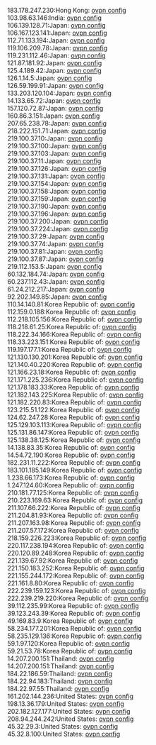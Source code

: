 183.178.247.230:Hong Kong: [ovpn config](vpn/183_178_247_230.ovpn)  
103.98.63.146:India: [ovpn config](vpn/103_98_63_146.ovpn)  
106.139.128.71:Japan: [ovpn config](vpn/106_139_128_71.ovpn)  
106.167.123.141:Japan: [ovpn config](vpn/106_167_123_141.ovpn)  
112.71.133.194:Japan: [ovpn config](vpn/112_71_133_194.ovpn)  
119.106.209.78:Japan: [ovpn config](vpn/119_106_209_78.ovpn)  
119.231.112.46:Japan: [ovpn config](vpn/119_231_112_46.ovpn)  
121.87.181.92:Japan: [ovpn config](vpn/121_87_181_92.ovpn)  
125.4.189.42:Japan: [ovpn config](vpn/125_4_189_42.ovpn)  
126.1.14.5:Japan: [ovpn config](vpn/126_1_14_5.ovpn)  
126.59.199.91:Japan: [ovpn config](vpn/126_59_199_91.ovpn)  
133.203.120.104:Japan: [ovpn config](vpn/133_203_120_104.ovpn)  
14.133.65.72:Japan: [ovpn config](vpn/14_133_65_72.ovpn)  
157.120.72.87:Japan: [ovpn config](vpn/157_120_72_87.ovpn)  
160.86.3.151:Japan: [ovpn config](vpn/160_86_3_151.ovpn)  
207.65.238.78:Japan: [ovpn config](vpn/207_65_238_78.ovpn)  
218.222.151.71:Japan: [ovpn config](vpn/218_222_151_71.ovpn)  
219.100.37.10:Japan: [ovpn config](vpn/219_100_37_10.ovpn)  
219.100.37.100:Japan: [ovpn config](vpn/219_100_37_100.ovpn)  
219.100.37.103:Japan: [ovpn config](vpn/219_100_37_103.ovpn)  
219.100.37.11:Japan: [ovpn config](vpn/219_100_37_11.ovpn)  
219.100.37.126:Japan: [ovpn config](vpn/219_100_37_126.ovpn)  
219.100.37.131:Japan: [ovpn config](vpn/219_100_37_131.ovpn)  
219.100.37.154:Japan: [ovpn config](vpn/219_100_37_154.ovpn)  
219.100.37.158:Japan: [ovpn config](vpn/219_100_37_158.ovpn)  
219.100.37.159:Japan: [ovpn config](vpn/219_100_37_159.ovpn)  
219.100.37.190:Japan: [ovpn config](vpn/219_100_37_190.ovpn)  
219.100.37.196:Japan: [ovpn config](vpn/219_100_37_196.ovpn)  
219.100.37.200:Japan: [ovpn config](vpn/219_100_37_200.ovpn)  
219.100.37.224:Japan: [ovpn config](vpn/219_100_37_224.ovpn)  
219.100.37.29:Japan: [ovpn config](vpn/219_100_37_29.ovpn)  
219.100.37.74:Japan: [ovpn config](vpn/219_100_37_74.ovpn)  
219.100.37.81:Japan: [ovpn config](vpn/219_100_37_81.ovpn)  
219.100.37.87:Japan: [ovpn config](vpn/219_100_37_87.ovpn)  
219.112.153.5:Japan: [ovpn config](vpn/219_112_153_5.ovpn)  
60.132.184.74:Japan: [ovpn config](vpn/60_132_184_74.ovpn)  
60.237.112.43:Japan: [ovpn config](vpn/60_237_112_43.ovpn)  
61.24.212.217:Japan: [ovpn config](vpn/61_24_212_217.ovpn)  
92.202.149.85:Japan: [ovpn config](vpn/92_202_149_85.ovpn)  
110.14.140.81:Korea Republic of: [ovpn config](vpn/110_14_140_81.ovpn)  
112.159.0.188:Korea Republic of: [ovpn config](vpn/112_159_0_188.ovpn)  
112.218.105.156:Korea Republic of: [ovpn config](vpn/112_218_105_156.ovpn)  
118.218.61.25:Korea Republic of: [ovpn config](vpn/118_218_61_25.ovpn)  
118.222.34.166:Korea Republic of: [ovpn config](vpn/118_222_34_166.ovpn)  
118.33.223.151:Korea Republic of: [ovpn config](vpn/118_33_223_151.ovpn)  
119.197.177.1:Korea Republic of: [ovpn config](vpn/119_197_177_1.ovpn)  
121.130.130.201:Korea Republic of: [ovpn config](vpn/121_130_130_201.ovpn)  
121.140.40.220:Korea Republic of: [ovpn config](vpn/121_140_40_220.ovpn)  
121.166.23.18:Korea Republic of: [ovpn config](vpn/121_166_23_18.ovpn)  
121.171.225.236:Korea Republic of: [ovpn config](vpn/121_171_225_236.ovpn)  
121.178.183.33:Korea Republic of: [ovpn config](vpn/121_178_183_33.ovpn)  
121.182.143.225:Korea Republic of: [ovpn config](vpn/121_182_143_225.ovpn)  
121.182.220.83:Korea Republic of: [ovpn config](vpn/121_182_220_83.ovpn)  
123.215.51.122:Korea Republic of: [ovpn config](vpn/123_215_51_122.ovpn)  
124.62.247.28:Korea Republic of: [ovpn config](vpn/124_62_247_28.ovpn)  
125.129.103.113:Korea Republic of: [ovpn config](vpn/125_129_103_113.ovpn)  
125.131.86.147:Korea Republic of: [ovpn config](vpn/125_131_86_147.ovpn)  
125.138.38.125:Korea Republic of: [ovpn config](vpn/125_138_38_125.ovpn)  
14.138.83.35:Korea Republic of: [ovpn config](vpn/14_138_83_35.ovpn)  
14.54.72.190:Korea Republic of: [ovpn config](vpn/14_54_72_190.ovpn)  
182.231.11.222:Korea Republic of: [ovpn config](vpn/182_231_11_222.ovpn)  
183.101.185.149:Korea Republic of: [ovpn config](vpn/183_101_185_149.ovpn)  
1.238.66.173:Korea Republic of: [ovpn config](vpn/1_238_66_173.ovpn)  
1.247.124.60:Korea Republic of: [ovpn config](vpn/1_247_124_60.ovpn)  
210.181.77.125:Korea Republic of: [ovpn config](vpn/210_181_77_125.ovpn)  
210.223.169.63:Korea Republic of: [ovpn config](vpn/210_223_169_63.ovpn)  
211.107.66.222:Korea Republic of: [ovpn config](vpn/211_107_66_222.ovpn)  
211.204.81.93:Korea Republic of: [ovpn config](vpn/211_204_81_93.ovpn)  
211.207.163.98:Korea Republic of: [ovpn config](vpn/211_207_163_98.ovpn)  
211.207.57.172:Korea Republic of: [ovpn config](vpn/211_207_57_172.ovpn)  
218.159.226.223:Korea Republic of: [ovpn config](vpn/218_159_226_223.ovpn)  
220.117.238.194:Korea Republic of: [ovpn config](vpn/220_117_238_194.ovpn)  
220.120.89.248:Korea Republic of: [ovpn config](vpn/220_120_89_248.ovpn)  
221.139.67.92:Korea Republic of: [ovpn config](vpn/221_139_67_92.ovpn)  
221.150.183.252:Korea Republic of: [ovpn config](vpn/221_150_183_252.ovpn)  
221.155.244.172:Korea Republic of: [ovpn config](vpn/221_155_244_172.ovpn)  
221.161.8.80:Korea Republic of: [ovpn config](vpn/221_161_8_80.ovpn)  
222.239.159.123:Korea Republic of: [ovpn config](vpn/222_239_159_123.ovpn)  
222.239.219.220:Korea Republic of: [ovpn config](vpn/222_239_219_220.ovpn)  
39.112.235.99:Korea Republic of: [ovpn config](vpn/39_112_235_99.ovpn)  
39.123.243.39:Korea Republic of: [ovpn config](vpn/39_123_243_39.ovpn)  
49.169.83.9:Korea Republic of: [ovpn config](vpn/49_169_83_9.ovpn)  
58.234.177.201:Korea Republic of: [ovpn config](vpn/58_234_177_201.ovpn)  
58.235.129.136:Korea Republic of: [ovpn config](vpn/58_235_129_136.ovpn)  
59.1.97.120:Korea Republic of: [ovpn config](vpn/59_1_97_120.ovpn)  
59.21.53.78:Korea Republic of: [ovpn config](vpn/59_21_53_78.ovpn)  
14.207.200.151:Thailand: [ovpn config](vpn/14_207_200_151.ovpn)  
14.207.200.151:Thailand: [ovpn config](vpn/14_207_200_151.ovpn)  
184.22.186.59:Thailand: [ovpn config](vpn/184_22_186_59.ovpn)  
184.22.94.183:Thailand: [ovpn config](vpn/184_22_94_183.ovpn)  
184.22.97.55:Thailand: [ovpn config](vpn/184_22_97_55.ovpn)  
161.202.144.236:United States: [ovpn config](vpn/161_202_144_236.ovpn)  
198.13.36.179:United States: [ovpn config](vpn/198_13_36_179.ovpn)  
202.182.127.177:United States: [ovpn config](vpn/202_182_127_177.ovpn)  
208.94.244.242:United States: [ovpn config](vpn/208_94_244_242.ovpn)  
45.32.29.3:United States: [ovpn config](vpn/45_32_29_3.ovpn)  
45.32.8.100:United States: [ovpn config](vpn/45_32_8_100.ovpn)  
